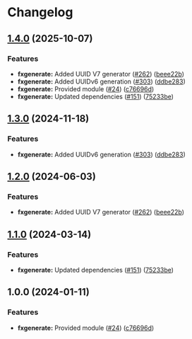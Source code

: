 # Changelog

## [1.4.0](https://github.com/bhardwajRahul/yokai/compare/fxgenerate-v1.3.0...fxgenerate/v1.4.0) (2025-10-07)


### Features

* **fxgenerate:** Added UUID V7 generator ([#262](https://github.com/bhardwajRahul/yokai/issues/262)) ([beee22b](https://github.com/bhardwajRahul/yokai/commit/beee22b165946dacb139c290e21cc12c9b76a524))
* **fxgenerate:** Added UUIDv6 generation ([#303](https://github.com/bhardwajRahul/yokai/issues/303)) ([ddbe283](https://github.com/bhardwajRahul/yokai/commit/ddbe2833a88a81d48b5f0d0e1ce527108c070f99))
* **fxgenerate:** Provided module ([#24](https://github.com/bhardwajRahul/yokai/issues/24)) ([c76696d](https://github.com/bhardwajRahul/yokai/commit/c76696d51d395926b543eddd12591ce122cff341))
* **fxgenerate:** Updated dependencies ([#151](https://github.com/bhardwajRahul/yokai/issues/151)) ([75233be](https://github.com/bhardwajRahul/yokai/commit/75233be78d58fbdf0434399a3e34a25b653cec2f))

## [1.3.0](https://github.com/ankorstore/yokai/compare/fxgenerate/v1.2.0...fxgenerate/v1.3.0) (2024-11-18)


### Features

* **fxgenerate:** Added UUIDv6 generation ([#303](https://github.com/ankorstore/yokai/issues/303)) ([ddbe283](https://github.com/ankorstore/yokai/commit/ddbe2833a88a81d48b5f0d0e1ce527108c070f99))

## [1.2.0](https://github.com/ankorstore/yokai/compare/fxgenerate/v1.1.0...fxgenerate/v1.2.0) (2024-06-03)


### Features

* **fxgenerate:** Added UUID V7 generator ([#262](https://github.com/ankorstore/yokai/issues/262)) ([beee22b](https://github.com/ankorstore/yokai/commit/beee22b165946dacb139c290e21cc12c9b76a524))

## [1.1.0](https://github.com/ankorstore/yokai/compare/fxgenerate/v1.0.0...fxgenerate/v1.1.0) (2024-03-14)


### Features

* **fxgenerate:** Updated dependencies ([#151](https://github.com/ankorstore/yokai/issues/151)) ([75233be](https://github.com/ankorstore/yokai/commit/75233be78d58fbdf0434399a3e34a25b653cec2f))

## 1.0.0 (2024-01-11)


### Features

* **fxgenerate:** Provided module ([#24](https://github.com/ankorstore/yokai/issues/24)) ([c76696d](https://github.com/ankorstore/yokai/commit/c76696d51d395926b543eddd12591ce122cff341))
